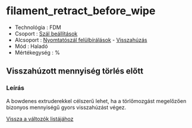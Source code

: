 # filament\_retract\_before\_wipe

* Technológia : FDM
* Csoport : [Szál beállítások](../filament_settings/filament_settings.md)
* Alcsoport : [Nyomtatószál felülbírálások](filament_retract_before_wipe.md) - [Visszahúzás](../filament_settings/filament_settings.md#rétraction)
* Mód : Haladó
* Mértékegység : %

## Visszahúzott mennyiség törlés előtt

### Leírás

A bowdenes extruderekkel célszerű lehet, ha a törlőmozgást megelőzően bizonyos mennyiségű gyors visszahúzást végez.

[Vissza a változók listájához](/)

